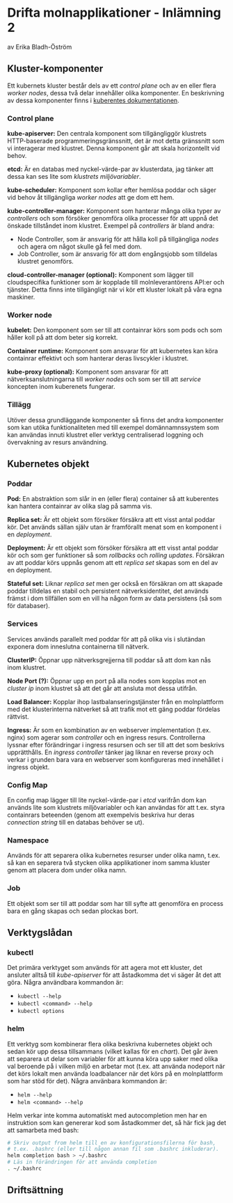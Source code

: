 # Drifta molnapplikationer - Inlämning 2

av Erika Bladh-Öström

## Kluster-komponenter

Ett kubernets kluster består dels av ett _control plane_ och av en eller flera _worker nodes_, dessa två delar innehåller olika komponenter. En beskrivning av dessa komponenter finns i [kuberentes dokumentationen](https://kubernetes.io/docs/concepts/overview/components/).

### Control plane

**kube-apiserver:** Den centrala komponent som tillgängliggör klustrets HTTP-baserade programmeringsgränssnitt, det är mot detta gränssnitt som vi interagerar med klustret. Denna komponent går att skala horizontellt vid behov.

**etcd:** Är en databas med nyckel-värde-par av klusterdata, jag tänker att dessa kan ses lite som _klustrets miljövariabler_.

**kube-scheduler:** Komponent som kollar efter hemlösa poddar och säger vid behov åt tillgängliga _worker nodes_ att ge dom ett hem.

**kube-controller-manager:** Komponent som hanterar många olika typer av _controllers_ och som försöker genomföra olika processer för att uppnå det önskade tillståndet inom klustret. Exempel på _controllers_ är bland andra: 

- Node Controller, som är ansvarig för att hålla koll på tillgängliga _nodes_ och agera om något skulle gå fel med dom.
- Job Controller, som är ansvarig för att dom engångsjobb som tilldelas klustret genomförs.

**cloud-controller-manager (optional):** Komponent som lägger till cloudspecifika funktioner som är kopplade till molnleverantörens API:er och tjänster. Detta finns inte tillgängligt när vi kör ett kluster lokalt på våra egna maskiner.

### Worker node

**kubelet:** Den komponent som ser till att containrar körs som pods och som håller koll på att dom beter sig korrekt.

**Container runtime:** Komponent som ansvarar för att kubernetes kan köra containrar effektivt och som hanterar deras livscykler i klustret.

**kube-proxy (optional):** Komponent som ansvarar för att nätverksanslutningarna till _worker nodes_ och som ser till att _service_ koncepten inom kuberenets fungerar.

### Tillägg

Utöver dessa grundläggande komponenter så finns det andra komponenter som kan utöka funktionaliteten med till exempel domännamnssystem som kan användas innuti klustret eller verktyg centraliserad loggning och övervakning av resurs användning.

## Kubernetes objekt

### Poddar

**Pod:** En abstraktion som slår in en (eller flera) container så att kuberentes kan hantera containrar av olika slag på samma vis.

**Replica set:** Är ett objekt som försöker försäkra att ett visst antal poddar kör. Det används sällan själv utan är framförallt menat som en komponent i en _deployment_.

**Deployment:** Är ett objekt som försöker försäkra att ett visst antal poddar kör och som ger funktioner så som _rollbacks_ och _rolling updates_. Försäkran av att poddar körs uppnås genom att ett _replica set_ skapas som en del av en deployment.

**Stateful set:** Liknar _replica set_ men ger också en försäkran om att skapade poddar tilldelas en stabil och persistent nätverksidentitet, det används främst i dom tillfällen som en vill ha någon form av data persistens (så som för databaser).

### Services

Services används parallelt med poddar för att på olika vis i slutändan exponera dom inneslutna containerna till nätverk.

**ClusterIP:** Öppnar upp nätverksgrejjerna till poddar så att dom kan nås inom klustret.

**Node Port (?):** Öppnar upp en port på alla nodes som kopplas mot en _cluster ip_ inom klustret så att det går att ansluta mot dessa utifrån.

**Load Balancer:** Kopplar ihop lastbalanseringstjänster från en molnplattform med det klusterinterna nätverket så att trafik mot ett gäng poddar fördelas rättvist.

**Ingress:** Är som en kombination av en webserver implementation (t.ex. nginx) som agerar som _controller_ och en ingress resurs. Controllerna lyssnar efter förändringar i ingress resursen och ser till att det som beskrivs upprätthålls. En _ingress controller_ tänker jag liknar en reverse proxy och verkar i grunden bara vara en webserver som konfigureras med innehållet i ingress objekt.

### Config Map

En config map lägger till lite nyckel-värde-par i _etcd_ varifrån dom kan används lite som klustrets miljövariabler och kan användas för att t.ex. styra containrars beteenden (genom att exempelvis beskriva hur deras _connection string_ till en databas behöver se ut).

### Namespace

Används för att separera olika kubernetes resurser under olika namn, t.ex. så kan en separera två stycken olika applikationer inom samma kluster genom att placera dom under olika namn.

### Job

Ett objekt som ser till att poddar som har till syfte att genomföra en process bara en gång skapas och sedan plockas bort.

## Verktygslådan

### kubectl

Det primära verktyget som används för att agera mot ett kluster, det ansluter alltså till _kube-apiserver_ för att åstadkomma det vi säger åt det att göra. Några användbara kommandon är:

- `kubectl --help`
- `kubectl <command> --help`
- `kubectl options`

### helm

Ett verktyg som kombinerar flera olika beskrivna kubernetes objekt och sedan kör upp dessa tillsammans (vilket kallas för en _chart_). Det går även att separera ut delar som variabler för att kunna köra upp saker med olika val beroende på i vilken miljö en arbetar mot (t.ex. att använda nodeport när det körs lokalt men använda loadbalancer när det körs på en molnplattform som har stöd för det). Några använbara kommandon är:

- `helm --help`
- `helm <command> --help`

Helm verkar inte komma automatiskt med autocompletion men har en instruktion som kan genererar kod som åstadkommer det, så här fick jag det att samarbeta med bash:

```bash
# Skriv output from helm till en av konfigurationsfilerna för bash, 
# t.ex. .bashrc (eller till någon annan fil som .bashrc inkluderar).
helm completion bash > ~/.bashrc
# Läs in förändringen för att använda completion
. ~/.bashrc
```

## Driftsättning
